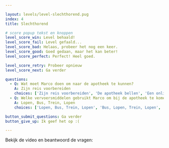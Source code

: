 ```yaml
---

layout: levels/level-slechthorend.pug
index: 4
title: Slechthorend

# score popup tekst en knoppen
level_score_win: Level behaald!
level_score_fail: Level gefaald...
level_score_bad: Helaas, probeer het nog een keer.
level_score_good: Goed gedaan, maar het kan beter!
level_score_perfect: Perfect! Heel goed.

level_score_retry: Probeer opnieuw
level_score_next: Ga verder

questions:
  - Q: Wat moet Marco doen om naar de apotheek te kunnen?
    A: Zijn reis voorbereiden
    choices: ['Zijn reis voorbereiden', 'De apotheek bellen', 'Een online afspraak maken']
  - Q: Welke vervoersmiddelen gebruikt Marco om bij de apotheek te komen?
    A: Lopen, Bus, Trein, Lopen
    choices: ['Lopen, Bus, Trein, Lopen', 'Bus, Lopen, Trein, Lopen', 'Lopen, Trein, Bus, Lopen']

button_submit_questions: Ga verder
button_give_up: Ik geef het op :(

---
```


Bekijk de video en beantwoord de vragen: